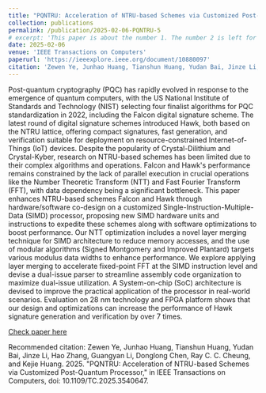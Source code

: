 ```yaml
---
title: "PQNTRU: Acceleration of NTRU-based Schemes via Customized Post-Quantum Processor"
collection: publications
permalink: /publication/2025-02-06-PQNTRU-5
# excerpt: 'This paper is about the number 1. The number 2 is left for future work.'
date: 2025-02-06
venue: 'IEEE Transactions on Computers'
paperurl: 'https://ieeexplore.ieee.org/document/10880097'
citation: 'Zewen Ye, Junhao Huang, Tianshun Huang, Yudan Bai, Jinze Li, Hao Zhang, Guangyan Li, Donglong Chen, Ray C. C. Cheung, and Kejie Huang. 2025. "PQNTRU: Acceleration of NTRU-based Schemes via Customized Post-Quantum Processor," in IEEE Transactions on Computers, doi: 10.1109/TC.2025.3540647.'
---
```


Post-quantum cryptography (PQC) has rapidly evolved in response to the emergence of quantum computers, with the US National Institute of Standards and Technology (NIST) selecting four finalist algorithms for PQC standardization in 2022, including the Falcon digital signature scheme. The latest round of digital signature schemes introduced Hawk, both based on the NTRU lattice, offering compact signatures, fast generation, and verification suitable for deployment on resource-constrained Internet-of-Things (IoT) devices. Despite the popularity of Crystal-Dilithium and Crystal-Kyber, research on NTRU-based schemes has been limited due to their complex algorithms and operations. Falcon and Hawk's performance remains constrained by the lack of parallel execution in crucial operations like the Number Theoretic Transform (NTT) and Fast Fourier Transform (FFT), with data dependency being a significant bottleneck. This paper enhances NTRU-based schemes Falcon and Hawk through hardware/software co-design on a customized Single-Instruction-Multiple-Data (SIMD) processor, proposing new SIMD hardware units and instructions to expedite these schemes along with software optimizations to boost performance. Our NTT optimization includes a novel layer merging technique for SIMD architecture to reduce memory accesses, and the use of modular algorithms (Signed Montgomery and Improved Plantard) targets various modulus data widths to enhance performance. We explore applying layer merging to accelerate fixed-point FFT at the SIMD instruction level and devise a dual-issue parser to streamline assembly code organization to maximize dual-issue utilization. A System-on-chip (SoC) architecture is devised to improve the practical application of the processor in real-world scenarios. Evaluation on 28 nm technology and FPGA platform shows that our design and optimizations can increase the performance of Hawk signature generation and verification by over 7 times.

[Check paper here](https://ieeexplore.ieee.org/document/10880097)

Recommended citation: Zewen Ye, Junhao Huang, Tianshun Huang, Yudan Bai, Jinze Li, Hao Zhang, Guangyan Li, Donglong Chen, Ray C. C. Cheung, and Kejie Huang. 2025. "PQNTRU: Acceleration of NTRU-based Schemes via Customized Post-Quantum Processor," in IEEE Transactions on Computers, doi: 10.1109/TC.2025.3540647.